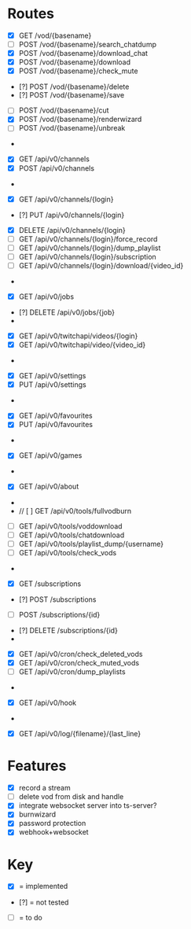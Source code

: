 # Routes
- [x] GET /vod/{basename}
- [ ] POST /vod/{basename}/search_chatdump
- [x] POST /vod/{basename}/download_chat
- [x] POST /vod/{basename}/download
- [x] POST /vod/{basename}/check_mute
- [?] POST /vod/{basename}/delete
- [?] POST /vod/{basename}/save
- [ ] POST /vod/{basename}/cut
- [x] POST /vod/{basename}/renderwizard
- [ ] POST /vod/{basename}/unbreak
- 
- [x] GET /api/v0/channels
- [x] POST /api/v0/channels
- 
- [x] GET /api/v0/channels/{login}
- [?] PUT /api/v0/channels/{login}
- [x] DELETE /api/v0/channels/{login}
- [ ] GET /api/v0/channels/{login}/force_record
- [ ] GET /api/v0/channels/{login}/dump_playlist
- [ ] GET /api/v0/channels/{login}/subscription
- [ ] GET /api/v0/channels/{login}/download/{video_id}
- 
- [x] GET /api/v0/jobs
- [?] DELETE /api/v0/jobs/{job}
- 
- [x] GET /api/v0/twitchapi/videos/{login}
- [x] GET /api/v0/twitchapi/video/{video_id}
- 
- [x] GET /api/v0/settings
- [x] PUT /api/v0/settings
- 
- [x] GET /api/v0/favourites
- [x] PUT /api/v0/favourites
- 
- [x] GET /api/v0/games
- 
- [x] GET /api/v0/about
- 
- // [ ] GET /api/v0/tools/fullvodburn
- [ ] GET /api/v0/tools/voddownload
- [ ] GET /api/v0/tools/chatdownload
- [ ] GET /api/v0/tools/playlist_dump/{username}
- [ ] GET /api/v0/tools/check_vods
- 
- [x] GET /subscriptions
- [?] POST /subscriptions
- [ ] POST /subscriptions/{id}
- [?] DELETE /subscriptions/{id}
- 
- [x] GET /api/v0/cron/check_deleted_vods
- [x] GET /api/v0/cron/check_muted_vods
- [ ] GET /api/v0/cron/dump_playlists
- 
- [x] GET /api/v0/hook
- 
- [x] GET /api/v0/log/{filename}/{last_line}


# Features
- [x] record a stream
- [ ] delete vod from disk and handle
- [x] integrate websocket server into ts-server?
- [x] burnwizard
- [x] password protection
- [x] webhook+websocket

# Key
- [x] = implemented
- [?] = not tested
- [ ] = to do
